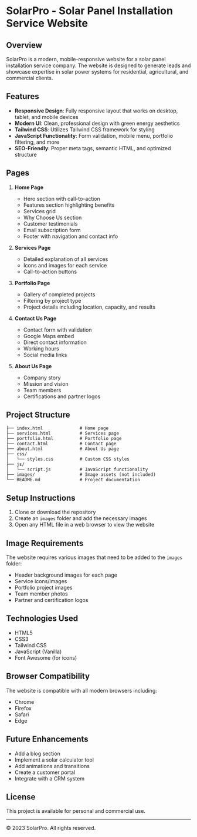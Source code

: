 # SolarPro - Solar Panel Installation Service Website

## Overview

SolarPro is a modern, mobile-responsive website for a solar panel installation service company. The website is designed to generate leads and showcase expertise in solar power systems for residential, agricultural, and commercial clients.

## Features

- **Responsive Design**: Fully responsive layout that works on desktop, tablet, and mobile devices
- **Modern UI**: Clean, professional design with green energy aesthetics
- **Tailwind CSS**: Utilizes Tailwind CSS framework for styling
- **JavaScript Functionality**: Form validation, mobile menu, portfolio filtering, and more
- **SEO-Friendly**: Proper meta tags, semantic HTML, and optimized structure

## Pages

1. **Home Page**
   - Hero section with call-to-action
   - Features section highlighting benefits
   - Services grid
   - Why Choose Us section
   - Customer testimonials
   - Email subscription form
   - Footer with navigation and contact info

2. **Services Page**
   - Detailed explanation of all services
   - Icons and images for each service
   - Call-to-action buttons

3. **Portfolio Page**
   - Gallery of completed projects
   - Filtering by project type
   - Project details including location, capacity, and results

4. **Contact Us Page**
   - Contact form with validation
   - Google Maps embed
   - Direct contact information
   - Working hours
   - Social media links

5. **About Us Page**
   - Company story
   - Mission and vision
   - Team members
   - Certifications and partner logos

## Project Structure

```
├── index.html              # Home page
├── services.html           # Services page
├── portfolio.html          # Portfolio page
├── contact.html            # Contact page
├── about.html              # About Us page
├── css/
│   └── styles.css          # Custom CSS styles
├── js/
│   └── script.js           # JavaScript functionality
├── images/                 # Image assets (not included)
└── README.md               # Project documentation
```

## Setup Instructions

1. Clone or download the repository
2. Create an `images` folder and add the necessary images
3. Open any HTML file in a web browser to view the website

## Image Requirements

The website requires various images that need to be added to the `images` folder:

- Header background images for each page
- Service icons/images
- Portfolio project images
- Team member photos
- Partner and certification logos

## Technologies Used

- HTML5
- CSS3
- Tailwind CSS
- JavaScript (Vanilla)
- Font Awesome (for icons)

## Browser Compatibility

The website is compatible with all modern browsers including:
- Chrome
- Firefox
- Safari
- Edge

## Future Enhancements

- Add a blog section
- Implement a solar calculator tool
- Add animations and transitions
- Create a customer portal
- Integrate with a CRM system

## License

This project is available for personal and commercial use.

---

© 2023 SolarPro. All rights reserved.